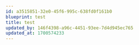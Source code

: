 ```yaml
---
id: a3515851-32e0-45f6-995c-638fd0f161b0
blueprint: test
title: test
updated_by: 146f4398-a96c-4451-93ee-7d4d945ec765
updated_at: 1700574233
---
```

